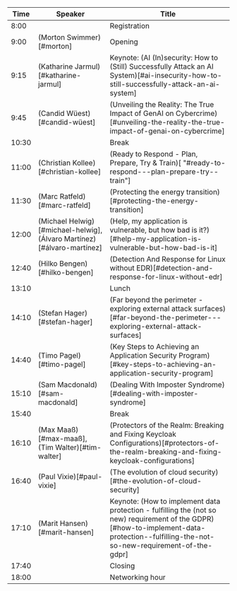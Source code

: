 | Time | Speaker | Title |
| ---- | ------- | ----- |
| 8:00 | | Registration |
| 9:00 | (Morton Swimmer)[#morton] | Opening |
| 9:15 | (Katharine Jarmul)[#katharine-jarmul] | Keynote: (AI (In)security: How to (Still) Successfully Attack an AI System)[#ai-insecurity-how-to-still-successfully-attack-an-ai-system] |
| 9:45 | (Candid Wüest)[#candid-wüest] | (Unveiling the Reality: The True Impact of GenAI on Cybercrime)[#unveiling-the-reality-the-true-impact-of-genai-on-cybercrime] |
| 10:30 | | Break |
| 11:00 | (Christian Kollee)[#christian-kollee] | (Ready to Respond - Plan, Prepare, Try & Train)[ "#ready-to-respond---plan-prepare-try--train"] |
| 11:30 | (Marc Ratfeld)[#marc-ratfeld] | (Protecting the energy transition)[#protecting-the-energy-transition] |
| 12:00 | (Michael Helwig)[#michael-helwig], (Álvaro Martínez)[#álvaro-martínez] | (Help, my application is vulnerable, but how bad is it?)[#help-my-application-is-vulnerable-but-how-bad-is-it] |
| 12:40 | (Hilko Bengen)[#hilko-bengen] | (Detection And Response for Linux without EDR)[#detection-and-response-for-linux-without-edr] |
| 13:10 | | Lunch |
| 14:10 | (Stefan Hager)[#stefan-hager] | (Far beyond the perimeter - exploring external attack surfaces)[#far-beyond-the-perimeter---exploring-external-attack-surfaces] |
| 14:40 | (Timo Pagel)[#timo-pagel] | (Key Steps to Achieving an Application Security Program)[#key-steps-to-achieving-an-application-security-program] |
| 15:10 | (Sam Macdonald)[#sam-macdonald] | (Dealing With Imposter Syndrome)[#dealing-with-imposter-syndrome] |
| 15:40 | | Break |
| 16:10 | (Max Maaß)[#max-maaß], (Tim Walter)[#tim-walter] | (Protectors of the Realm: Breaking and Fixing Keycloak Configurations)[#protectors-of-the-realm-breaking-and-fixing-keycloak-configurations] |
| 16:40 | (Paul Vixie)[#paul-vixie] | (The evolution of cloud security)[#the-evolution-of-cloud-security] |
| 17:10 | (Marit Hansen)[#marit-hansen] | Keynote: (How to implement data protection - fulfilling the (not so new) requirement of the GDPR)[#how-to-implement-data-protection--fulfilling-the-not-so-new-requirement-of-the-gdpr] |
| 17:40 |  | Closing |
| 18:00 | | Networking hour |
